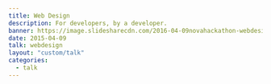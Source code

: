 ```yaml
---
title: Web Design
description: For developers, by a developer.
banner: https://image.slidesharecdn.com/2016-04-09novahackathon-webdesign-171102222422/95/web-design-innovation-hackathon-1-638.jpg?cb=1513306344
date: 2015-04-09
talk: webdesign
layout: "custom/talk"
categories:
  - talk
---
```

